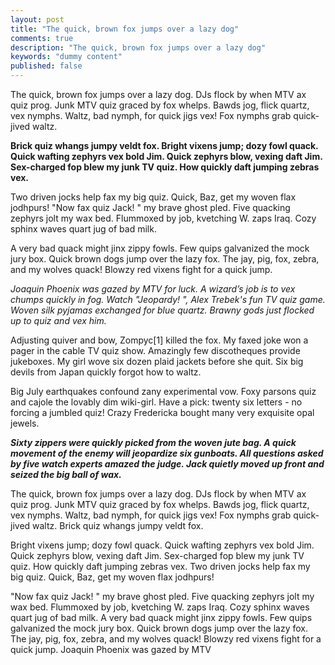 ```yaml
---
layout: post
title: "The quick, brown fox jumps over a lazy dog"
comments: true
description: "The quick, brown fox jumps over a lazy dog"
keywords: "dummy content"
published: false
---
```


The quick, brown fox jumps over a lazy dog. DJs flock by when MTV ax quiz prog. Junk MTV quiz graced by fox whelps. Bawds jog, flick quartz, vex nymphs. Waltz, bad nymph, for quick jigs vex! Fox nymphs grab quick-jived waltz.

**Brick quiz whangs jumpy veldt fox. Bright vixens jump; dozy fowl quack. Quick wafting zephyrs vex bold Jim. Quick zephyrs blow, vexing daft Jim. Sex-charged fop blew my junk TV quiz. How quickly daft jumping zebras vex.**

Two driven jocks help fax my big quiz. Quick, Baz, get my woven flax jodhpurs! "Now fax quiz Jack! " my brave ghost pled. Five quacking zephyrs jolt my wax bed. Flummoxed by job, kvetching W. zaps Iraq. Cozy sphinx waves quart jug of bad milk.

A very bad quack might jinx zippy fowls. Few quips galvanized the mock jury box. Quick brown dogs jump over the lazy fox. The jay, pig, fox, zebra, and my wolves quack! Blowzy red vixens fight for a quick jump.

_Joaquin Phoenix was gazed by MTV for luck. A wizard’s job is to vex chumps quickly in fog. Watch "Jeopardy! ", Alex Trebek's fun TV quiz game. Woven silk pyjamas exchanged for blue quartz. Brawny gods just flocked up to quiz and vex him._

Adjusting quiver and bow, Zompyc[1] killed the fox. My faxed joke won a pager in the cable TV quiz show. Amazingly few discotheques provide jukeboxes. My girl wove six dozen plaid jackets before she quit. Six big devils from Japan quickly forgot how to waltz.

Big July earthquakes confound zany experimental vow. Foxy parsons quiz and cajole the lovably dim wiki-girl. Have a pick: twenty six letters - no forcing a jumbled quiz! Crazy Fredericka bought many very exquisite opal jewels.

_**Sixty zippers were quickly picked from the woven jute bag. A quick movement of the enemy will jeopardize six gunboats. All questions asked by five watch experts amazed the judge. Jack quietly moved up front and seized the big ball of wax.**_

The quick, brown fox jumps over a lazy dog. DJs flock by when MTV ax quiz prog. Junk MTV quiz graced by fox whelps. Bawds jog, flick quartz, vex nymphs. Waltz, bad nymph, for quick jigs vex! Fox nymphs grab quick-jived waltz. Brick quiz whangs jumpy veldt fox.

Bright vixens jump; dozy fowl quack. Quick wafting zephyrs vex bold Jim. Quick zephyrs blow, vexing daft Jim. Sex-charged fop blew my junk TV quiz. How quickly daft jumping zebras vex. Two driven jocks help fax my big quiz. Quick, Baz, get my woven flax jodhpurs!

"Now fax quiz Jack! " my brave ghost pled. Five quacking zephyrs jolt my wax bed. Flummoxed by job, kvetching W. zaps Iraq. Cozy sphinx waves quart jug of bad milk. A very bad quack might jinx zippy fowls. Few quips galvanized the mock jury box. Quick brown dogs jump over the lazy fox. The jay, pig, fox, zebra, and my wolves quack! Blowzy red vixens fight for a quick jump. Joaquin Phoenix was gazed by MTV
